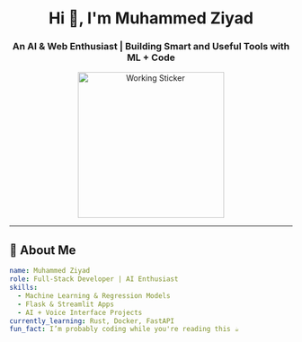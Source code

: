 <h1 align="center">Hi 👋, I'm Muhammed Ziyad</h1>
<h3 align="center">An AI & Web Enthusiast | Building Smart and Useful Tools with ML + Code</h3>

<p align="center">
  <img src="https://media.giphy.com/media/qgQUggAC3Pfv687qPC/giphy.gif" width="260" alt="Working Sticker"/>
</p>

---

## 💫 About Me

```yaml
name: Muhammed Ziyad
role: Full‑Stack Developer | AI Enthusiast
skills:
  - Machine Learning & Regression Models
  - Flask & Streamlit Apps
  - AI + Voice Interface Projects
currently_learning: Rust, Docker, FastAPI
fun_fact: I’m probably coding while you're reading this ☕

